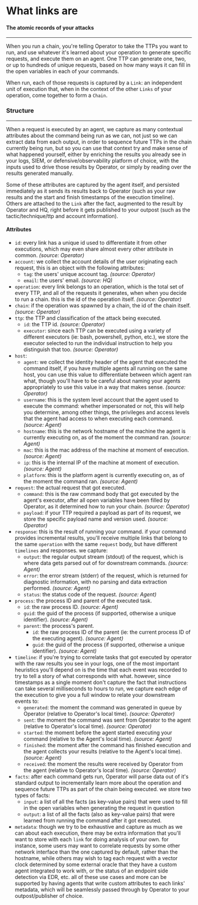 # What links are

#### The atomic records of your attacks

---

When you run a chain, you're telling Operator to take the TTPs you want to run, and use whatever it's learned about your operation to generate specific requests, and execute them on an agent. One TTP can generate one, two, or up to hundreds of unique requests, based on how many ways it can fill in the open variables in each of your commands.

When run, each of those requests is captured by a `Link`: an independent unit of execution that, when in the context of the other `Links` of your operation, come together to form a `Chain`.

### Structure

---

When a request is executed by an agent, we capture as many contextual attributes about the command being run as we can, not just so we can extract data from each output, in order to sequence future TTPs in the chain currently being run, but so you can use that context try and make sense of what happened yourself, either by enriching the results you already see in your logs, SIEM, or defensive/observability platform of choice, with the inputs used to drive those results by Operator, or simply by reading over the results generated manually.

Some of these attributes are captured by the agent itself, and persisted immediately as it sends its results back to Operator (such as your raw results and the start and finish timestamps of the execution timeline). Others are attached to the `Link` after the fact, augmented to the result by Operator and HQ, right before it gets published to your outpost (such as the tactic/technique/ttp and account information).

#### Attributes

- `id`: every link has a unique id used to differentiate it from other executions, which may even share almost every other attribute in common. *(source: Operator)*
- `account`: we collect the account details of the user originating each request, this is an object with the following attributes:
    - `tag`: the users' unique account tag. *(source: Operator)*
    - `email`: the users' email. *(source: HQ)*
- `operation`: every link belongs to an operation, which is the total set of every TTP, and all of the requests it generates, when when you decide to run a chain. this is the id of the operation itself. *(source: Operator)*
- `chain`: if the operation was spawned by a chain, the id of the chain itself. *(source: Operator)*
- `ttp`: the TTP and classification of the attack being executed.
    - `id`: the TTP id. *(source: Operator)*
    - `executor`: since each TTP can be executed using a variety of different executors (ie: bash, powershell, python, etc.), we store the executor selected to run the individual instruction to help you distinguish that too. *(source: Operator)*
- `host`:
    - `agent`: we collect the identity header of the agent that executed the command itself, if you have multiple agents all running on the same host, you can use this value to differentiate between which agent ran what, though you'll have to be careful about naming your agents appropriately to use this value in a way that makes sense. *(source: Operator)*
    - `username`: this is the system level account that the agent used to execute the command: whether impersonated or not, this will help you determine, among other things, the privileges and access levels that the agent had access to when executing each command. *(source: Agent)*
    - `hostname`: this is the network hostname of the machine the agent is currently executing on, as of the moment the command ran. *(source: Agent)*
    - `mac`: this is the mac address of the machine at moment of execution. *(source: Agent)*
    - `ip`: this is the internal IP of the machine at moment of execution. *(source: Agent)*
    - `platform`: this is the platform agent is currently executing on, as of the moment the command ran. *(source: Agent)*
- `request`: the actual request that got executed.
    - `command`: this is the raw command body that got executed by the agent's executor, after all open variables have been filled by Operator, as it determined how to run your chain. *(source: Operator)*
    - `payload`: if your TTP required a payload as part of its request, we store the specific payload name and version used. *(source: Operator)*
- `response`: this is the result of running your command. if your command provides incremental results, you'll receive multiple links that belong to the same `operation` with the same `request` body, but have different `timelines` and responses. we capture:
    - `output`: the regular output stream (stdout) of the request, which is where data gets parsed out of for downstream commands. *(source: Agent)*
    - `error`: the error stream (stderr) of the request, which is returned for diagnostic information, with no parsing and data extraction performed. *(source: Agent)*
    - `status`: the status code of the request. *(source: Agent)*
- `process`: the process ID and parent of the executed task.
    - `id`: the raw process ID. *(source: Agent)*
    - `guid`: the guid of the process (if supported, otherwise a unique identifier). *(source: Agent)*
    - `parent`: the process's parent. 
        - `id`: the raw process ID of the parent (ie: the current process ID of the executing agent). *(source: Agent)*
        - `guid`: the guid of the process (if supported, otherwise a unique identifier). *(source: Agent)*
- `timeline`: if you're trying to correlate tasks that got executed by operator with the raw results you see in your logs, one of the most important heuristics you'll depend on is the time that each event was recorded to try to tell a story of what corresponds with what. however, since timestamps as a single moment don't capture the fact that instructions can take several milliseconds to hours to run, we capture each edge of the execution to give you a full window to relate your downstream events to:
    - `generated`: the moment the command was generated in queue by Operator (relative to Operator's local time). *(source: Operator)*
    - `sent`: the moment the command was sent from Operator to the agent (relative to Operator's local time). *(source: Operator)*
    - `started`: the moment before the agent started executing your command (relative to the Agent's local time). *(source: Agent)*
    - `finished`: the moment after the command has finished execution and the agent collects your results (relative to the Agent's local time). *(source: Agent)*
    - `received`: the moment the results were received by Operator from the agent (relative to Operator's local time). *(source: Operator)*
- `facts`: after each command gets run, Operator will parse data out of it's standard output to incrementally learn more about the operation and sequence future TTPs as part of the chain being executed. we store two types of facts:
    - `input`: a list of all the facts (as key-value pairs) that were used to fill in the open variables when generating the request in question
    - `output`: a list of all the facts (also as key-value pairs) that were learned from running the command after it got executed.
- `metadata`: though we try to be exhaustive and capture as much as we can about each execution, there may be extra information that you'll want to store with each `link` for doing analysis of your own. for instance, some users may want to correlate requests by some other network interface than the one captured by default, rather than the hostname, while others may wish to tag each request with a vector clock determined by some external oracle that they have a custom agent integrated to work with, or the status of an endpoint side detection via EDR, etc. all of these use cases and more can be supported by having agents that write custom attributes to each links' metadata, which will be seamlessly passed through by Operator to your outpost/publisher of choice.
